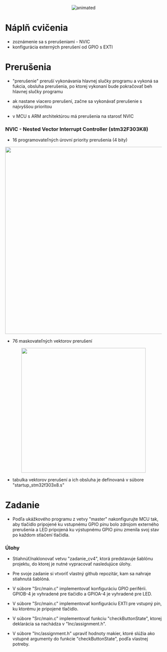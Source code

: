 <p align="center">
  <img src="https://user-images.githubusercontent.com/91337423/140045087-c87840bc-d3f0-45fe-9165-24db8b810aa1.gif" alt="animated" />
</p>

# Náplň cvičenia
- zoznámenie sa s prerušeniami - NVIC
- konfigurácia externých prerušení od GPIO s EXTI

# Prerušenia
- "prerušenie" preruší vykonávania hlavnej slučky programu a vykoná sa fukcia, obsluha prerušenia, po ktorej vykonaní bude pokračovať beh hlavnej slučky programu

- ak nastane viacero prerušení, začne sa vykonávať prerušenie s najvyššou prioritou

- v MCU s ARM architektúrou má prerušenia na starosť NVIC

### NVIC - Nested Vector Interrupt Controller (stm32F303K8)
- 16 programovateľných úrovní priority prerušenia (4 bity)
<p align="center">
    <img src="https://community.arm.com/cfs-file/__key/communityserver-blogs-components-weblogfiles/00-00-00-21-42/4212.figure_5F00_2_5F00_nested_5F00_interrupt.jpg" width="600">
</p>

- 76 maskovateľných vektorov prerušení
<p align="center">
    <img src="https://community.arm.com/cfs-file/__key/communityserver-blogs-components-weblogfiles/00-00-00-21-42/6378.figure_5F00_3_5F00_nvic.jpg" width="400">
</p>

- tabulka vektorov prerušení a ich obsluha je definovaná v súbore "startup_stm32f303x8.s"

# Zadanie
- Podľa ukážkového programu z vetvy "master" nakonfigurujte MCU tak, aby tlačidlo pripojené ku vstupnému GPIO pinu bolo zdrojom externého prerušenia a LED pripojená ku výstupnému GPIO pinu zmenila svoj stav po každom stlačení tlačidla.

### Úlohy
- Stiahnúť/naklonovať vetvu "zadanie_cv4", ktorá predstavuje šablónu projektu, do ktorej je nutné vypracovať nasledujúce úlohy.
- Pre svoje zadanie si vtvoriť vlastný github repozitár, kam sa nahraje stiahnutá šablóná.

- V súbore "Src/main.c" implementovať konfiguráciu GPIO periférii. GPIOB-4 je vyhradené pre tlačidlo a GPIOA-4 je vyhradené pre LED.
- V súbore "Src/main.c" implementovať konfiguráciu EXTI pre vstupný pin, ku ktorému je pripojené tlačidlo.
- V súbore "Src/main.c" implementovať funkciu "checkButtonState", ktorej deklarácia sa nachádza v "Inc/assignment.h".
- V súbore "Inc/assignment.h" upraviť hodnoty makier, ktoré slúžia ako vstupné argumenty do funkcie "checkButtonState", podľa vlastnej potreby.
